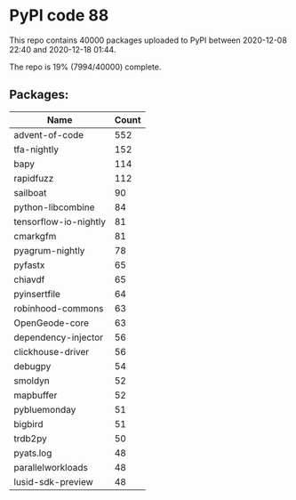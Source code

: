 # PyPI code 88

This repo contains 40000 packages uploaded to PyPI between 
2020-12-08 22:40 and 2020-12-18 01:44.

The repo is 19% (7994/40000) complete.

## Packages:

| Name  | Count |
| ----- | ----- |
| advent-of-code | 552 |
| tfa-nightly | 152 |
| bapy | 114 |
| rapidfuzz | 112 |
| sailboat | 90 |
| python-libcombine | 84 |
| tensorflow-io-nightly | 81 |
| cmarkgfm | 81 |
| pyagrum-nightly | 78 |
| pyfastx | 65 |
| chiavdf | 65 |
| pyinsertfile | 64 |
| robinhood-commons | 63 |
| OpenGeode-core | 63 |
| dependency-injector | 56 |
| clickhouse-driver | 56 |
| debugpy | 54 |
| smoldyn | 52 |
| mapbuffer | 52 |
| pybluemonday | 51 |
| bigbird | 51 |
| trdb2py | 50 |
| pyats.log | 48 |
| parallelworkloads | 48 |
| lusid-sdk-preview | 48 |


